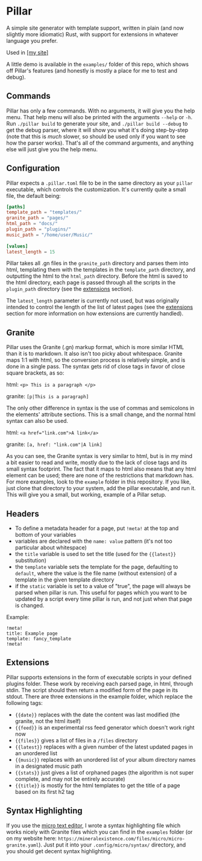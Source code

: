 # Pillar
A simple site generator with template support, written in plain (and now slightly more idiomatic) Rust, with support for extensions in whatever language you prefer.

Used in [[my site]](https://mineralexistence.com)

A little demo is available in the `examples/` folder of this repo, which shows off Pillar's features (and honestly is mostly a place for me to test and debug).

## Commands

Pillar has only a few commands. With no arguments, it will give you the help menu. That help menu will also be printed with the arguments `--help` or `-h`. Run `./pillar build` to generate your site, and `./pillar build --debug` to get the debug parser, where it will show you what it's doing step-by-step (note that this is *much* slower, so should be used only if you want to see how the parser works).
That's all of the command arguments, and anything else will just give you the help menu.

## Configuration

Pillar expects a `.pillar.toml` file to be in the same directory as your `pillar` executable, which controls the customization. It's currently quite a small file, the default being:
```toml
[paths]
template_path = "templates/"
granite_path = "pages/"
html_path = "docs/"
plugin_path = "plugins/"
music_path = "/home/user/Music/"
	
[values]
latest_length = 15
```
Pillar takes all .gn files in the `granite_path` directory and parses them into html, templating them with the templates in the `template_path` directory, and outputting the html to the `html_path` directory. Before the html is saved to the html directory, each page is passed through all the scripts in the `plugin_path` directory (see the [extensions](#Extensions) section).

The `latest_length` parameter is currently not used, but was originally intended to control the length of the list of latest pages (see the [extensions](#Extensions) section for more information on how extensions are currently handled).

## Granite

Pillar uses the Granite (.gn)  markup format, which is more similar HTML than it is to markdown. It also isn't too picky about whitespace.
Granite maps 1:1 with html, so the conversion process is relatively simple, and is done in a single pass. The syntax gets rid of close tags in favor of close square brackets, as so:

html: `<p> This is a paragraph </p>`

granite: `[p|This is a paragraph]`

The only other difference in syntax is the use of commas and semicolons in the elements' attribute sections. This is a small change, and the normal html syntax can also be used.

html: `<a href="link.com">A link</a>`

granite: `[a, href: "link.com"|A link]`

As you can see, the Granite syntax is very similar to html, but is in my mind a bit easier to read and write, mostly due to the lack of close tags and its small syntax footprint. The fact that it maps to html also means that any html element can be used; there are none of the restrictions that markdown has. For more examples, look to the `example` folder in this repository. If you like, just clone that directory to your system, add the pillar executable, and run it. This will give you a small, but working, example of a Pillar setup.

## Headers

- To define a metadata header for a page, put `!meta!` at the top and bottom of your variables
- variables are declared with the `name: value` pattern (it's not too particular about whitespace)
- the `title` variable is used to set the title (used for the `{{latest}}` substitution)
- the `template` variable sets the template for the page, defaulting to `default`, where the value is the file name (without extension) of a template in the given template directory
- if the `static` variable is set to a value of "true", the page will always be parsed when pillar is run. This useful for pages which you want to be updated by a script every time pillar is run, and not just when that page is changed.

Example:
```
!meta!
title: Example page
template: fancy_template
!meta!
```

## Extensions

Pillar supports extensions in the form of executable scripts in your defined plugins folder. These work by receiving each parsed page, in html, through stdin. The script should then return a modified form of the page in its stdout. There are three extensions in the example folder, which replace the following tags:
- `{{date}}` replaces with the date the content was last modified (the granite, not the html itself)
- `{{feed}}` is an experimental rss feed generator which doesn't work right now
- `{{files}}` gives a list of files in a `/files` directory
- `{{latest}}` replaces with a given number of the latest updated pages in an unordered list
- `{{music}}` replaces with an unordered list of your album directory names in a designated music path
- `{{stats}}` just gives a list of orphaned pages (the algorithm is not super complete, and may not be entirely accurate)
- `{{title}}` is mostly for the html templates to get the title of a page based on its first h2 tag

## Syntax Highlighting

If you use the [micro text editor](https://github.com/zyedidia/micro), I wrote a syntax highlighting file which works nicely with Granite files which you can find in the `examples` folder (or on my website here: `https://mineralexistence.com/files/micro/micro-granite.yaml`). Just put it into your `.config/micro/syntax/` directory, and you should get decent syntax highlighting.
